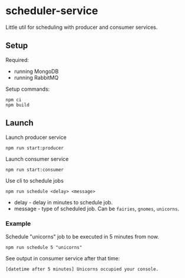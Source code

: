 # scheduler-service
Little util for scheduling with producer and consumer services.

## Setup

Required:
 - running MongoDB
 - running RabbitMQ

Setup commands:
```
npm ci
npm build
```

## Launch

Launch producer service
```
npm run start:producer
```
Launch consumer service
```
npm run start:consumer
```
Use cli to schedule jobs
```
npm run schedule <delay> <message>
```
- delay - delay in minutes to schedule job. 
- message - type of scheduled job. Can be `fairies`, `gnomes`, `unicorns`.

### Example

Schedule "unicorns" job to be executed in 5 minutes from now.
```
npm run schedule 5 "unicorns"
```
See output in consumer service after that time:
```
[datetime after 5 minutes] Unicorns occupied your console.
```

